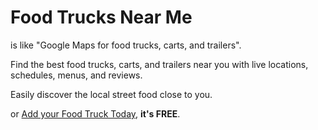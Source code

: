 # Food Trucks Near Me

is like "Google Maps for food trucks, carts, and trailers".


Find the best food trucks, carts, and trailers near you with live locations, schedules, menus, and reviews. 

Easily discover the local street food close to you.

or [Add your Food Truck Today](https://app.food-trucks-near.me/), **it's FREE**.

